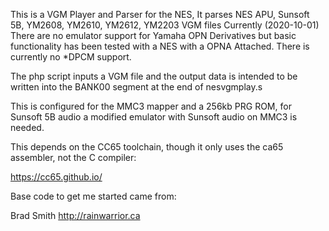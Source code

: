 This is a VGM Player and Parser for the NES,
It parses NES APU, Sunsoft 5B, YM2608, YM2610, YM2612, YM2203 VGM files
Currently (2020-10-01) There are no emulator support for Yamaha OPN Derivatives but basic functionality has been tested with a NES with a OPNA Attached.
There is currently no *DPCM support.

The php script inputs a VGM file and the output data is intended to be written into the BANK00 segment at the end of nesvgmplay.s

This is configured for the MMC3 mapper and a 256kb PRG ROM, for Sunsoft 5B audio a modified emulator with Sunsoft audio on MMC3 is needed.

This depends on the CC65 toolchain, though it only uses the ca65 assembler, not the C compiler:

https://cc65.github.io/

Base code to get me started came from:

Brad Smith
http://rainwarrior.ca
